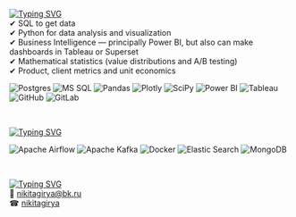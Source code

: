 [![Typing SVG](https://readme-typing-svg.demolab.com?font=Fira+Code&duration=2500&pause=1000&color=5F5D5D&vCenter=true&width=435&height=30&lines=%F0%9F%94%A8+Used+technologies+%26+tools)](https://git.io/typing-svg) <br/>
✔ SQL to get data <br/>
✔ Python for data analysis and visualization <br/> 
✔ Business Intelligence — principally Power BI, but also can make dashboards in Tableau or Superset <br/>
✔ Mathematical statistics (value distributions and A/B testing) <br/>
✔ Product, client metrics and unit economics <br/>

![Postgres](https://img.shields.io/badge/postgres-%23316192.svg?style=for-the-badge&logo=postgresql&logoColor=white)
![MS SQL](https://img.shields.io/badge/MS%20SQL-CC2927?style=for-the-badge&logo=microsoft%20sql%20server&logoColor=white)
![Pandas](https://img.shields.io/badge/pandas-%23150458.svg?style=for-the-badge&logo=pandas&logoColor=white) 
![Plotly](https://img.shields.io/badge/Plotly-%233F4F75.svg?style=for-the-badge&logo=plotly&logoColor=white)
![SciPy](https://img.shields.io/badge/SciPy-%230C55A5.svg?style=for-the-badge&logo=scipy&logoColor=%white)
![Power BI](https://img.shields.io/badge/power_bi-F2C811?style=for-the-badge&logo=powerbi&logoColor=black)
![Tableau](https://img.shields.io/badge/Tableau-E97627?style=for-the-badge&logo=Tableau&logoColor=white)
![GitHub](https://img.shields.io/badge/GitHub-100000?style=for-the-badge&logo=github&logoColor=white)
![GitLab](https://img.shields.io/badge/GitLab-330F63?style=for-the-badge&logo=gitlab&logoColor=white)

<br/>

[![Typing SVG](https://readme-typing-svg.demolab.com?font=Fira+Code&duration=2500&pause=1000&color=5F5D5D&vCenter=true&width=435&height=30&lines=%F0%9F%91%93+Learned+technologies)](https://git.io/typing-svg)

![Apache Airflow](https://img.shields.io/badge/Apache%20Airflow-017CEE?style=for-the-badge&logo=Apache%20Airflow&logoColor=white)
![Apache Kafka](https://img.shields.io/badge/Apache%20Kafka-000?style=for-the-badge&logo=apachekafka)
![Docker](https://img.shields.io/badge/docker-%230db7ed.svg?style=for-the-badge&logo=docker&logoColor=white)
![Elastic Search](https://img.shields.io/badge/Elastic_Search-005571?style=for-the-badge&logo=elasticsearch&logoColor=white)
![MongoDB](https://img.shields.io/badge/MongoDB-4EA94B?style=for-the-badge&logo=mongodb&logoColor=white)

<br/>

[![Typing SVG](https://readme-typing-svg.demolab.com?font=Fira+Code&duration=2500&pause=1000&color=5F5D5D&vCenter=true&width=435&height=30&lines=%F0%9F%94%8D+Contacts)](https://git.io/typing-svg) <br/>
📧 nikitagirya@bk.ru <br/>
☎ [nikitagirya](https://t.me/nikitagirya)
